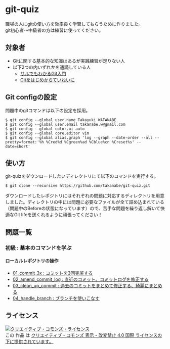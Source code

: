 git-quiz
========

職場の人にgitの使い方を効率良く学習してもらうために作りました。  
git初心者〜中級者の方は練習に使ってください。

## 対象者 
* Gitに関する基本的な知識はあるが実践練習が足りない人
* 以下2つの内いずれかを通読している人
  * [サルでもわかるGit入門](http://www.backlog.jp/git-guide/) 
  * [Gitをはじめからていねいに](https://github.com/Shinpeim/introduction-to-git)

## Git configの設定
問題中のgitコマンドは以下の設定を採用。

```
$ git config --global user.name Takayuki WATANABE
$ git config --global user.email takanabe.w@gmail.com
$ git config --global color.ui auto
$ git config --global core.editor vim
$ git config --global alias.graph 'log --graph --date-order --all --pretty=format:'%h %Cred%d %Cgreen%ad %Cblue%cn %Creset%s' --date=short'
```

## 使い方
git-quizをダウンロードしたいディレクトリにて以下のコマンドを実行する。


```
$ git clone --recursive https://github.com/takanabe/git-quiz.git
```

ダウンロードしたレポジトリにはそれぞれの問題に対応するディレクトリを用意しました。ディレクトリの中には問題に必要なファイルが全て詰め込まれている（問題中のBeforeの状態になっています）ので、苦手な問題を繰り返し解いて快適なGit lifeを送くれるように頑張ってください！

## 問題一覧
### 初級 : 基本のコマンドを学ぶ
#### ローカルレポジトリの操作
 * [01_commit_3x : コミットを3回実施する](01_commit_3x.md)  
 * [02_amend_commit_log : 直近のコミット、コミットログを修正する](02_amend_commit_log.md)
 * [03_clean_up_commit : 過去のコミットをまとめて修正する、綺麗にまとめる](03_clean_up_commit.md)
 * [04_handle_branch : ブランチを使いこなす](04_handle_branch.md) 
 

## ライセンス
<a rel="license" href="http://creativecommons.org/licenses/by-nd/4.0/"><img alt="クリエイティブ・コモンズ・ライセンス" style="border-width:0" src="https://i.creativecommons.org/l/by-nd/4.0/88x31.png" /></a><br />この 作品 は <a rel="license" href="http://creativecommons.org/licenses/by-nd/4.0/">クリエイティブ・コモンズ 表示 - 改変禁止 4.0 国際 ライセンスの下に提供されています。</a>
